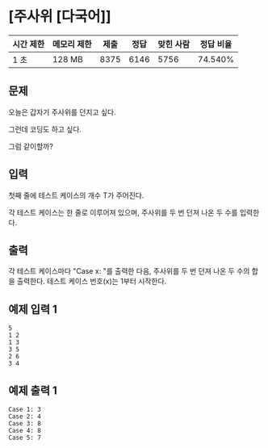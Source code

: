 

# [주사위 [다국어]]

| 시간 제한 | 메모리 제한 | 제출 | 정답 | 맞힌 사람 | 정답 비율 |
| --- | --- | --- | --- | --- | --- |
| 1 초 | 128 MB | 8375 | 6146 | 5756 | 74.540% |

## 문제

오늘은 갑자기 주사위를 던지고 싶다.

그런데 코딩도 하고 싶다.

그럼 같이할까?

## 입력

첫째 줄에 테스트 케이스의 개수 T가 주어진다.

각 테스트 케이스는 한 줄로 이루어져 있으며, 주사위를 두 번 던져 나온 두 수를 입력한다.

## 출력

각 테스트 케이스마다 "Case x: "를 출력한 다음, 주사위를 두 번 던져 나온 두 수의 합을 출력한다. 테스트 케이스 번호(x)는 1부터 시작한다.

## 예제 입력 1

```
5
1 2
1 3
3 5
2 6
3 4

```

## 예제 출력 1

```
Case 1: 3
Case 2: 4
Case 3: 8
Case 4: 8
Case 5: 7
```
